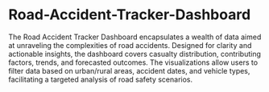 # Road-Accident-Tracker-Dashboard

The Road Accident Tracker Dashboard encapsulates a wealth of data aimed at unraveling the complexities of road accidents. Designed for clarity and actionable insights, the dashboard covers casualty distribution, contributing factors, trends, and forecasted outcomes. The visualizations allow users to filter data based on urban/rural areas, accident dates, and vehicle types, facilitating a targeted analysis of road safety scenarios.
